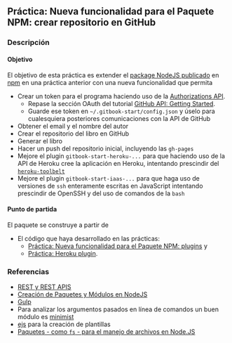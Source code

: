 ## Práctica: Nueva funcionalidad para el Paquete NPM: crear repositorio en GitHub

<!--sec data-title="Descripción" data-id="sectiondescripcion" data-show=true ces-->
### Descripción

#### Objetivo

El objetivo de esta práctica  es extender el [package NodeJS  publicado](practicanm.md) en [npm](https://www.npmjs.com) en una práctica anterior con una nueva funcionalidad
que permita

* Crear un token para el programa haciendo uso de la [Authorizations API](https://developer.github.com/v3/oauth_authorizations/#create-a-new-authorization). 
  - Repase la sección OAuth del tutorial [GitHub API: Getting Started](https://developer.github.com/guides/getting-started/). 
  - Guarde ese token en `~/.gitbook-start/config.json` y úselo para cualesquiera posteriores comunicaciones con la API de GitHub
* Obtener el email y el nombre del autor
* Crear el repositorio del libro en GitHub
* Generar el libro
* Hacer un push del repositorio inicial, incluyendo las `gh-pages`
* Mejore el plugin `gitbook-start-heroku-...` para que haciendo uso de la API de Heroku cree la aplicación en Heroku, intentando prescindir del [`heroku-toolbelt`](https://devcenter.heroku.com/articles/heroku-command-line)
* Mejore el plugin `gitbook-start-iaas-...` para que haga uso de versiones de `ssh` enteramente escritas en JavaScript intentando prescindir de OpenSSH y del uso de comandos de la `bash`

#### Punto de partida

El paquete se construye a partir de
* El código que haya desarrollado en las prácticas:
  - [Práctica: Nueva funcionalidad para el Paquete NPM: plugins](practicaplugin.md) y
  - [Práctica: Heroku plugin](practicaplugin2.md).

### Referencias

* [REST y REST APIS](../apuntes/rest/README.md)
* [Creación de Paquetes y Módulos en NodeJS](../apuntes/nodejspackages.md)
* [Gulp](../apuntes/gulp/README.md)
* Para analizar los argumentos pasados en línea de comandos un buen módulo es [minimist](https://github.com/substack/minimist)
* [ejs](https://www.npmjs.com/package/ejs)
para la creación de plantillas
* [Paquetes - como `fs` - para el manejo de archivos en Node.JS](../apuntes/fs.md)
<!--endsec-->
